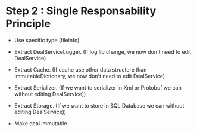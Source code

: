 # Step 2 : Single Responsability Principle

- Use specific type (fileinfo)
- Extract DealServiceLogger. (If log lib change, we now don't need to edit DealService)
- Extract Cache. (If cache use other data structure than ImmutableDictionary, we now don't need to edit DealService)
- Extract Serializer.  (If we want to serializer in Xml or Protobuf we can without editing DealService))
- Extract Storage. (If we want to store in SQL Database we can without editing DealService))

- Make deal immutable